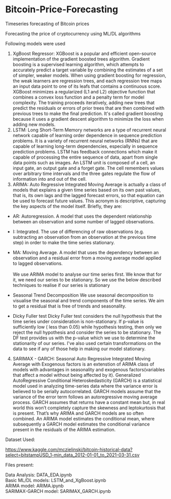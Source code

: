 # Bitcoin-Price-Forecasting
Timeseries forecasting of Bitcoin prices

Forecasting the price of cryptocurrency using ML/DL algorithms

Following models were used
1. XgBoost Regressor: XGBoost is a popular and efficient open-source implementation of the gradient boosted trees algorithm. Gradient boosting is a supervised learning algorithm, which attempts to accurately predict a target variable by combining the estimates of a set of simpler, weaker models. When using gradient boosting for regression, the weak learners are regression trees, and each regression tree maps an input data point to one of its leafs that contains a continuous score. XGBoost minimizes a regularized (L1 and L2) objective function that combines a convex loss function and a penalty term for model complexity. The training proceeds iteratively, adding new trees that predict the residuals or errors of prior trees that are then combined with previous trees to make the final prediction. It's called gradient boosting because it uses a gradient descent algorithm to minimize the loss when adding new models.
2. LSTM: Long Short-Term Memory networks are a type of recurrent neural network capable of learning order dependence in sequence prediction problems. It is a variety of recurrent neural networks (RNNs) that are capable of learning long-term dependencies, especially in sequence prediction problems. LSTM has feedback connections which make it capable of processing the entire sequence of data, apart from single data points such as images. An LSTM unit is composed of a cell, an input gate, an output gate and a forget gate. The cell remembers values over arbitrary time intervals and the three gates regulate the flow of information into and out of the cell.
3. ARIMA: Auto Regressive Integrated Moving Average is actually a class of models that explains a given time series based on its own past values, that is, its own lags and the lagged forecast errors, so that equation can be used to forecast future values. This acronym is descriptive, capturing the key aspects of the model itself. Briefly, they are:
  * AR: Autoregression. A model that uses the dependent relationship between an observation and some number of lagged observations.
  * I: Integrated. The use of differencing of raw observations (e.g. subtracting an observation from an observation at the previous time step) in order to make the time series stationary.
  * MA: Moving Average. A model that uses the dependency between an observation and a residual error from a moving average model applied to lagged observations.<br/><br/>
  We use ARIMA model to analyse our time series first. We know that for it, we need our series to be stationary. So we use the below described techniques to realise if our series is stationary

  * Seasonal Trend Decomposition We use seasonal decomposition to visualise the seasonal and trend components of the time series. We aim to get a residual that is free of trends and seasonality.

  * Dicky Fuller test Dicky Fuller test considers the null hypothesis that the time series under consideration is non-stationary. If p-value is sufficiently low ( less than 0.05) while hypothesis testing, then only we reject the null hypothesis and consider the series to be stationary. The DF test provides us with the p-value which we use to determine the stationarity of our series.
  I've also used certain transformations on the data to see if any of those help in making our model stationary.
4. SARIMAX - GARCH: Seasonal Auto Regressive Integrated Moving Average with Exogenous factors is an extenstion of ARIMA class of models with advantages in seasonality and exogenous factors(variables that affect a model without being affected by it). Generalized AutoRegressive Conditional Heteroskedasticity (GARCH) is a statistical model used in analyzing time-series data where the variance error is believed to be serially autocorrelated. GARCH models assume that the variance of the error term follows an autoregressive moving average process. GARCH assumes that returns have a constant mean but, in real world this won’t completely capture the skewness and leptokurtosis that is present. That’s why ARIMA and GARCH models are so often combined. An ARIMA model estimates the conditional mean, where subsequently a GARCH model estimates the conditional variance present in the residuals of the ARIMA estimation.<br/>

Dataset Used:

  https://www.kaggle.com/mczielinski/bitcoin-historical-data?select=bitstampUSD_1-min_data_2012-01-01_to_2021-03-31.csv

Files present:
  <br/>
  
  Data Analysis: DATA_EDA.ipynb<br/>
  Basic ML/DL models: LSTM_and_XgBoost.ipynb<br/>
  ARIMA model: ARIMA.ipynb<br/>
  SARIMAX-GARCH model: SARIMAX_GARCH.ipynb<br/>
